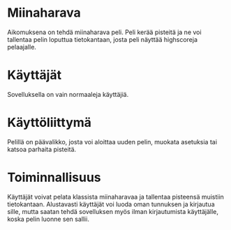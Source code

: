 # Miinaharava

Aikomuksena on tehdä miinaharava peli. Peli kerää pisteitä ja ne voi tallentaa pelin loputtua tietokantaan, josta peli näyttää
highscoreja pelaajalle.

# Käyttäjät

Sovelluksella on vain normaaleja käyttäjiä.

# Käyttöliittymä

Pelillä on päävalikko, josta voi aloittaa uuden pelin, muokata asetuksia tai katsoa parhaita pisteitä.

# Toiminnallisuus

Käyttäjät voivat pelata klassista miinaharavaa ja tallentaa pisteensä muistiin tietokantaan. Alustavasti käyttäjät voi luoda oman tunnuksen
ja kirjautua sille, mutta saatan tehdä sovelluksen myös ilman kirjautumista käyttäjälle, koska pelin luonne sen sallii.

